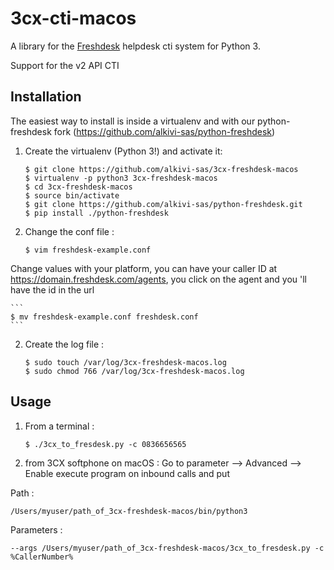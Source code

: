 # 3cx-cti-macos

A library for the [Freshdesk](http://freshdesk.com/) helpdesk cti system for Python 3.

Support for the v2 API CTI

## Installation

The easiest way to install is inside a virtualenv and with our python-freshdesk fork (https://github.com/alkivi-sas/python-freshdesk)

1. Create the virtualenv (Python 3!) and activate it:

    ```
    $ git clone https://github.com/alkivi-sas/3cx-freshdesk-macos
    $ virtualenv -p python3 3cx-freshdesk-macos
    $ cd 3cx-freshdesk-macos
    $ source bin/activate
    $ git clone https://github.com/alkivi-sas/python-freshdesk.git
    $ pip install ./python-freshdesk
    ```

2. Change the conf file :

    ```
    $ vim freshdesk-example.conf
    ```
Change values with your platform, you can have your caller ID at https://domain.freshdesk.com/agents, you click on the agent and you 'll have the id in the url

    ```
    $ mv freshdesk-example.conf freshdesk.conf
    ```
2. Create the log file :

    ```
    $ sudo touch /var/log/3cx-freshdesk-macos.log
    $ sudo chmod 766 /var/log/3cx-freshdesk-macos.log
    ```

## Usage
1. From a terminal :

   ```
   $ ./3cx_to_fresdesk.py -c 0836656565
   ```
2. from 3CX softphone on macOS :
Go to parameter --> Advanced --> Enable execute program on inbound calls and put

Path :
   ```
   /Users/myuser/path_of_3cx-freshdesk-macos/bin/python3
   ```     
Parameters :
   ```
   --args /Users/myuser/path_of_3cx-freshdesk-macos/3cx_to_fresdesk.py -c %CallerNumber%
   ```  
